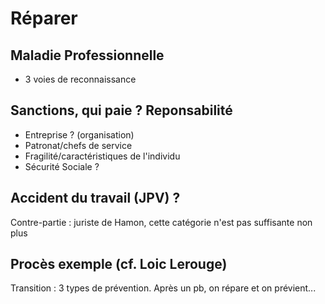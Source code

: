 # Réparer


## Maladie Professionnelle
- 3 voies de reconnaissance 

## Sanctions, qui paie ? Reponsabilité 
- Entreprise ? (organisation) 
- Patronat/chefs de service 
- Fragilité/caractéristiques de l'individu
- Sécurité Sociale ? 

## Accident du travail (JPV) ?
Contre-partie : juriste de Hamon, cette catégorie n'est pas suffisante non plus 

## Procès exemple (cf. Loic Lerouge) 

Transition : 3 types de prévention. Après un pb, on répare et on prévient... 
